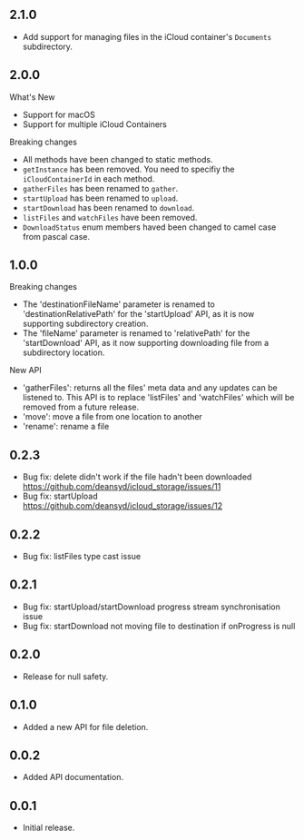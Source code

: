 ## 2.1.0

- Add support for managing files in the iCloud container's `Documents` subdirectory.

## 2.0.0

What's New

- Support for macOS
- Support for multiple iCloud Containers

Breaking changes

- All methods have been changed to static methods.
- `getInstance` has been removed. You need to specifiy the `iCloudContainerId` in each method.
- `gatherFiles` has been renamed to `gather`.
- `startUpload` has been renamed to `upload`.
- `startDownload` has been renamed to `download`.
- `listFiles` and `watchFiles` have been removed.
- `DownloadStatus` enum members haved been changed to camel case from pascal case.

## 1.0.0

Breaking changes

- The 'destinationFileName' parameter is renamed to 'destinationRelativePath' for the 'startUpload' API, as it is now supporting subdirectory creation.
- The 'fileName' parameter is renamed to 'relativePath' for the 'startDownload' API, as it now supporting downloading file from a subdirectory location.

New API

- 'gatherFiles': returns all the files' meta data and any updates can be listened to. This API is to replace 'listFiles' and 'watchFiles' which will be removed from a future release.
- 'move': move a file from one location to another
- 'rename': rename a file

## 0.2.3

- Bug fix: delete didn't work if the file hadn't been downloaded https://github.com/deansyd/icloud_storage/issues/11
- Bug fix: startUpload https://github.com/deansyd/icloud_storage/issues/12

## 0.2.2

- Bug fix: listFiles type cast issue

## 0.2.1

- Bug fix: startUpload/startDownload progress stream synchronisation issue
- Bug fix: startDownload not moving file to destination if onProgress is null

## 0.2.0

- Release for null safety.

## 0.1.0

- Added a new API for file deletion.

## 0.0.2

- Added API documentation.

## 0.0.1

- Initial release.
